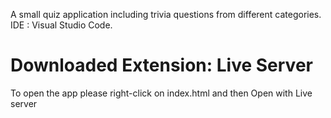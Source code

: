 A small quiz application including trivia questions from different categories.
IDE : Visual Studio Code.
 # Downloaded Extension: Live Server
   To open the app please right-click on index.html and then Open with Live server
